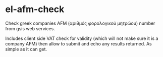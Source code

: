 el-afm-check
============

Check greek companies AFM (αριθμός φορολογικού μητρώου) number from gsis web services.

Includes client side VAT check for validity (which will not make sure it is a company AFM) then allow to submit and echo any results returned.
As simple as it can get.
